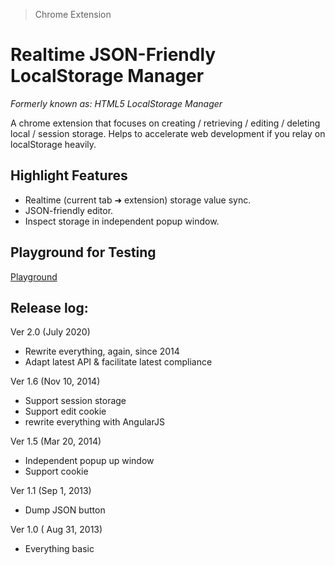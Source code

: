 > Chrome Extension

# Realtime JSON-Friendly LocalStorage Manager

*Formerly known as: HTML5 LocalStorage Manager*

A chrome extension that focuses on creating / retrieving / editing / deleting local / session storage.
Helps to accelerate web development if you relay on localStorage heavily.

## Highlight Features

- Realtime (current tab ➜ extension) storage value sync.
- JSON-friendly editor.
- Inspect storage in independent popup window. 

## Playground for Testing

[Playground](http://andrelion.github.io/html5-localstorage-manager/playground/)

## Release log:

Ver 2.0 (July 2020)
  - Rewrite everything, again, since 2014
  - Adapt latest API & facilitate latest compliance 

Ver 1.6 (Nov 10, 2014)
  - Support session storage
  - Support edit cookie
  - rewrite everything with AngularJS

Ver 1.5 (Mar 20, 2014)
  - Independent popup up window
  - Support cookie

Ver 1.1 (Sep 1, 2013)
  - Dump JSON button

Ver 1.0 ( Aug 31, 2013)
  - Everything basic
